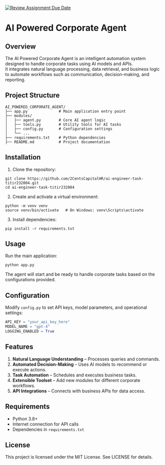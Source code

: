 [![Review Assignment Due Date](https://classroom.github.com/assets/deadline-readme-button-22041afd0340ce965d47ae6ef1cefeee28c7c493a6346c4f15d667ab976d596c.svg)](https://classroom.github.com/a/vgbm4cZ0)

# AI Powered Corporate Agent

## Overview
The AI Powered Corporate Agent is an intelligent automation system designed to handle corporate tasks using AI models and APIs.  
It integrates natural language processing, data retrieval, and business logic to automate workflows such as communication, decision-making, and reporting.

## Project Structure
```
AI_POWERED_CORPORATE_AGENT/
├── app.py              # Main application entry point
├── modules/
│   ├── agent.py        # Core AI agent logic
│   ├── tools.py        # Utility tools for AI tasks
│   ├── config.py       # Configuration settings
│   └── ...
├── requirements.txt    # Python dependencies
├── README.md           # Project documentation
```

## Installation

1. Clone the repository:
```
git clone https://github.com/2CentsCapitalHR/ai-engineer-task-titir232004.git
cd ai-engineer-task-titir232004
```

2. Create and activate a virtual environment:
```
python -m venv venv
source venv/bin/activate   # On Windows: venv\Scripts\activate
```

3. Install dependencies:
```
pip install -r requirements.txt
```

## Usage
Run the main application:
```
python app.py
```
The agent will start and be ready to handle corporate tasks based on the configurations provided.

## Configuration
Modify `config.py` to set API keys, model parameters, and operational settings:
```python
API_KEY = "your_api_key_here"
MODEL_NAME = "gpt-4"
LOGGING_ENABLED = True
```

## Features
1. **Natural Language Understanding** – Processes queries and commands.  
2. **Automated Decision-Making** – Uses AI models to recommend or execute actions.  
3. **Task Automation** – Schedules and executes business tasks.  
4. **Extensible Toolset** – Add new modules for different corporate workflows.  
5. **API Integrations** – Connects with business APIs for data access.  

## Requirements
- Python 3.8+  
- Internet connection for API calls  
- Dependencies in `requirements.txt`

## License
This project is licensed under the MIT License. See LICENSE for details.
